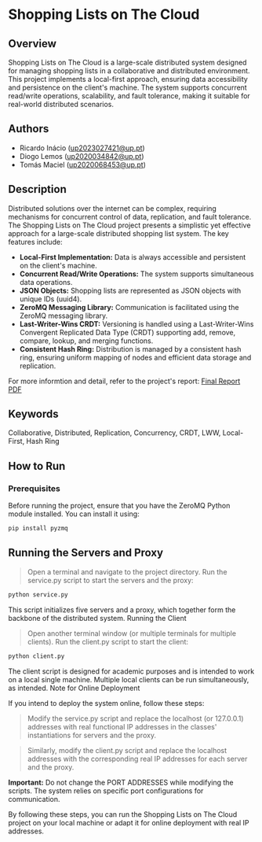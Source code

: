 # Shopping Lists on The Cloud

## Overview

Shopping Lists on The Cloud is a large-scale distributed system designed for managing shopping lists in a collaborative and distributed environment. This project implements a local-first approach, ensuring data accessibility and persistence on the client's machine. The system supports concurrent read/write operations, scalability, and fault tolerance, making it suitable for real-world distributed scenarios.

## Authors

- Ricardo Inácio (up2023027421@up.pt)
- Diogo Lemos (up2020034842@up.pt)
- Tomás Maciel (up2020068453@up.pt)

## Description

Distributed solutions over the internet can be complex, requiring mechanisms for concurrent control of data, replication, and fault tolerance. The Shopping Lists on The Cloud project presents a simplistic yet effective approach for a large-scale distributed shopping list system. The key features include:

- **Local-First Implementation:** Data is always accessible and persistent on the client's machine.
- **Concurrent Read/Write Operations:** The system supports simultaneous data operations.
- **JSON Objects:** Shopping lists are represented as JSON objects with unique IDs (uuid4).
- **ZeroMQ Messaging Library:** Communication is facilitated using the ZeroMQ messaging library.
- **Last-Writer-Wins CRDT:** Versioning is handled using a Last-Writer-Wins Convergent Replicated Data Type (CRDT) supporting add, remove, compare, lookup, and merging functions.
- **Consistent Hash Ring:** Distribution is managed by a consistent hash ring, ensuring uniform mapping of nodes and efficient data storage and replication.

For more informtion and detail, refer to the project's report: [Final Report PDF](./final-report.pdf)


## Keywords

Collaborative, Distributed, Replication, Concurrency, CRDT, LWW, Local-First, Hash Ring

## How to Run

### Prerequisites

Before running the project, ensure that you have the ZeroMQ Python module installed. You can install it using:

```bash
pip install pyzmq
```

## Running the Servers and Proxy

> Open a terminal and navigate to the project directory.
> Run the service.py script to start the servers and the proxy:

```bash
python service.py
```

This script initializes five servers and a proxy, which together form the backbone of the distributed system.
Running the Client

> Open another terminal window (or multiple terminals for multiple clients).
> Run the client.py script to start the client:

```bash
python client.py
```

The client script is designed for academic purposes and is intended to work on a local single machine. Multiple local clients can be run simultaneously, as intended.
Note for Online Deployment

If you intend to deploy the system online, follow these steps:

> Modify the service.py script and replace the localhost (or 127.0.0.1) addresses with real functional IP addresses in the classes' instantiations for servers and the proxy.

> Similarly, modify the client.py script and replace the localhost addresses with the corresponding real IP addresses for each server and the proxy.

**Important:** Do not change the PORT ADDRESSES while modifying the scripts. The system relies on specific port configurations for communication.

By following these steps, you can run the Shopping Lists on The Cloud project on your local machine or adapt it for online deployment with real IP addresses.